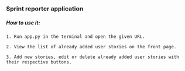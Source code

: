 ### Sprint reporter application


##### How to use it:

    1. Run app.py in the terminal and open the given URL.

    2. View the list of already added user stories on the front page.

    3. Add new stories, edit or delete already added user stories with their respective buttons.
